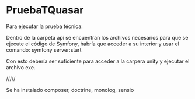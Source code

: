# PruebaTQuasar

Para ejecutar la prueba técnica:

Dentro de la carpeta api se encuentran los archivos necesarios para que se ejecute el código de Symfony, habría que acceder a su interior y usar el comando:
  symfony server:start
  
Con esto debería ser suficiente para acceder a la carpera unity y ejecutar el archivo exe.


/////

Se ha instalado composer, doctrine, monolog, sensio
